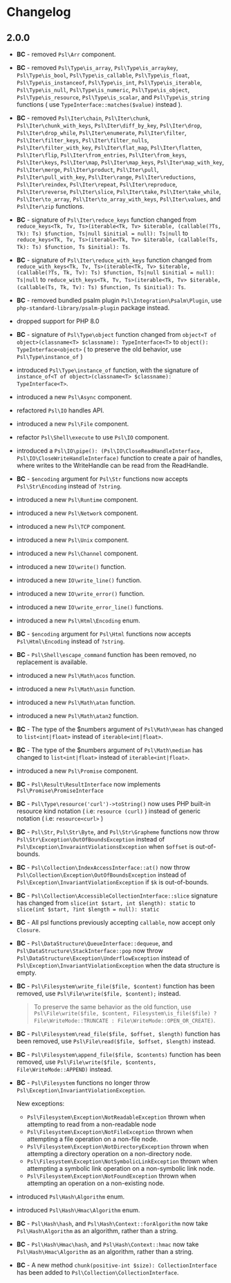 # Changelog

## 2.0.0

* **BC** - removed `Psl\Arr` component.
* **BC** - removed `Psl\Type\is_array`, `Psl\Type\is_arraykey`, `Psl\Type\is_bool`, `Psl\Type\is_callable`, `Psl\Type\is_float`, `Psl\Type\is_instanceof`, `Psl\Type\is_int`, `Psl\Type\is_iterable`, `Psl\Type\is_null`, `Psl\Type\is_numeric`, `Psl\Type\is_object`, `Psl\Type\is_resource`, `Psl\Type\is_scalar`, and `Psl\Type\is_string` functions ( use `TypeInterface::matches($value)` instead ).
* **BC** - removed `Psl\Iter\chain`, `Psl\Iter\chunk`, `Psl\Iter\chunk_with_keys`, `Psl\Iter\diff_by_key`, `Psl\Iter\drop`, `Psl\Iter\drop_while`, `Psl\Iter\enumerate`, `Psl\Iter\filter`, `Psl\Iter\filter_keys`, `Psl\Iter\filter_nulls`, `Psl\Iter\filter_with_key`, `Psl\Iter\flat_map`, `Psl\Iter\flatten`, `Psl\Iter\flip`, `Psl\Iter\from_entries`, `Psl\Iter\from_keys`, `Psl\Iter\keys`, `Psl\Iter\map`, `Psl\Iter\map_keys`, `Psl\Iter\map_with_key`, `Psl\Iter\merge`, `Psl\Iter\product`, `Psl\Iter\pull`, `Psl\Iter\pull_with_key`, `Psl\Iter\range`, `Psl\Iter\reductions`, `Psl\Iter\reindex`, `Psl\Iter\repeat`, `Psl\Iter\reproduce`, `Psl\Iter\reverse`, `Psl\Iter\slice`, `Psl\Iter\take`, `Psl\Iter\take_while`, `Psl\Iter\to_array`, `Psl\Iter\to_array_with_keys`, `Psl\Iter\values`, and `Psl\Iter\zip` functions.
* **BC** - signature of `Psl\Iter\reduce_keys` function changed from `reduce_keys<Tk, Tv, Ts>(iterable<Tk, Tv> $iterable, (callable(?Ts, Tk): Ts) $function, Ts|null $initial = null): Ts|null` to `reduce_keys<Tk, Tv, Ts>(iterable<Tk, Tv> $iterable, (callable(Ts, Tk): Ts) $function, Ts $initial): Ts`.
* **BC** - signature of `Psl\Iter\reduce_with_keys` function changed from `reduce_with_keys<Tk, Tv, Ts>(iterable<Tk, Tv> $iterable, (callable(?Ts, Tk, Tv): Ts) $function, Ts|null $initial = null): Ts|null` to `reduce_with_keys<Tk, Tv, Ts>(iterable<Tk, Tv> $iterable, (callable(Ts, Tk, Tv): Ts) $function, Ts $initial): Ts`.
* **BC** - removed bundled psalm plugin `Psl\Integration\Psalm\Plugin`, use `php-standard-library/psalm-plugin` package instead.
* dropped support for PHP 8.0
* **BC** - signature of `Psl\Type\object` function changed from `object<T of object>(classname<T> $classname): TypeInterface<T>` to `object(): TypeInterface<object>` ( to preserve the old behavior, use `Psl\Type\instance_of` )
* introduced `Psl\Type\instance_of` function, with the signature of `instance_of<T of object>(classname<T> $classname): TypeInterface<T>`.
* introduced a new `Psl\Async` component.
* refactored `Psl\IO` handles API.
* introduced a new `Psl\File` component.
* refactor `Psl\Shell\execute` to use `Psl\IO` component.
* introduced a `Psl\IO\pipe(): (Psl\IO\CloseReadHandleInterface, Psl\IO\CloseWriteHandleInterface)` function to create a pair of handles, where writes to the WriteHandle can be read from the ReadHandle.
* **BC** - `$encoding` argument for `Psl\Str` functions now accepts `Psl\Str\Encoding` instead of `?string`.
* introduced a new `Psl\Runtime` component.
* introduced a new `Psl\Network` component.
* introduced a new `Psl\TCP` component.
* introduced a new `Psl\Unix` component.
* introduced a new `Psl\Channel` component.
* introduced a new `IO\write()` function.
* introduced a new `IO\write_line()` function.
* introduced a new `IO\write_error()` function.
* introduced a new `IO\write_error_line()` functions.
* introduced a new `Psl\Html\Encoding` enum.
* **BC** - `$encoding` argument for `Psl\Html` functions now accepts `Psl\Html\Encoding` instead of `?string`.
* **BC** - `Psl\Shell\escape_command` function has been removed, no replacement is available.
* introduced a new `Psl\Math\acos` function.
* introduced a new `Psl\Math\asin` function.
* introduced a new `Psl\Math\atan` function.
* introduced a new `Psl\Math\atan2` function.
* **BC** - The type of the $numbers argument of `Psl\Math\mean` has changed to `list<int|float>` instead of `iterable<int|float>`.
* **BC** - The type of the $numbers argument of `Psl\Math\median` has changed to `list<int|float>` instead of `iterable<int|float>`.
* introduced a new `Psl\Promise` component.
* **BC** - `Psl\Result\ResultInterface` now implements `Psl\Promise\PromiseInterface`
* **BC** - `Psl\Type\resource('curl')->toString()` now uses PHP built-in resource kind notation ( i.e: `resource (curl)` ) instead of generic notation ( i.e: `resource<curl>` )
* **BC** - `Psl\Str`, `Psl\Str\Byte`, and `Psl\Str\Grapheme` functions now throw `Psl\Str\Exception\OutOfBoundsException` instead of `Psl\Exception\InvaraintViolationsException` when `$offset` is out-of-bounds.
* **BC** - `Psl\Collection\IndexAccessInterface::at()` now throw `Psl\Collection\Exception\OutOfBoundsException` instead of `Psl\Exception\InvariantViolationException` if `$k` is out-of-bounds.
* **BC** - `Psl\Collection\AccessibleCollectionInterface::slice` signature has changed from `slice(int $start, int $length): static` to `slice(int $start, ?int $length = null): static`
* **BC** - All psl functions previously accepting `callable`, now accept only `Closure`.
* **BC** - `Psl\DataStructure\QueueInterface::dequeue`, and `Psl\DataStructure\StackInterface::pop` now throw `Psl\DataStructure\Exception\UnderflowException` instead of `Psl\Exception\InvariantViolationException` when the data structure is empty.
* **BC** - `Psl\Filesystem\write_file($file, $content)` function has been removed, use `Psl\File\write($file, $content);` instead. 
  > To preserve the same behavior as the old function, use `Psl\File\write($file, $content, Filesystem\is_file($file) ? File\WriteMode::TRUNCATE : File\WriteMode::OPEN_OR_CREATE)`.
* **BC** - `Psl\Filesystem\read_file($file, $offset, $length)` function has been removed, use `Psl\File\read($file, $offset, $length)` instead.
* **BC** - `Psl\Filesystem\append_file($file, $contents)` function has been removed, use `Psl\File\write($file, $contents, File\WriteMode::APPEND)` instead.
* **BC** - `Psl\Filesystem` functions no longer throw `Psl\Exception\InvariantViolationException`.

  New exceptions:
  - `Psl\Filesystem\Exception\NotReadableException` thrown when attempting to read from a non-readable node
  - `Psl\Filesystem\Exception\NotFileException` thrown when attempting a file operation on a non-file node.
  - `Psl\Filesystem\Exception\NotDirectoryException` thrown when attempting a directory operation on a non-directory node.
  - `Psl\Filesystem\Exception\NotSymbolicLinkException` thrown when attempting a symbolic link operation on a non-symbolic link node.
  - `Psl\Filesystem\Exception\NotFoundException` thrown when attempting an operation on a non-existing node.
* introduced `Psl\Hash\Algorithm` enum.
* introduced `Psl\Hash\Hmac\Algorithm` enum.
* **BC** - `Psl\Hash\hash`, and `Psl\Hash\Context::forAlgorithm` now take `Psl\Hash\Algorithm` as an algorithm, rather than a string.
* **BC** - `Psl\Hash\Hmac\hash`, and `Psl\Hash\Context::hmac` now take `Psl\Hash\Hmac\Algorithm` as an algorithm, rather than a string.
* **BC** - A new method `chunk(positive-int $size): CollectionInterface` has been added to `Psl\Collection\CollectionInterface`.
